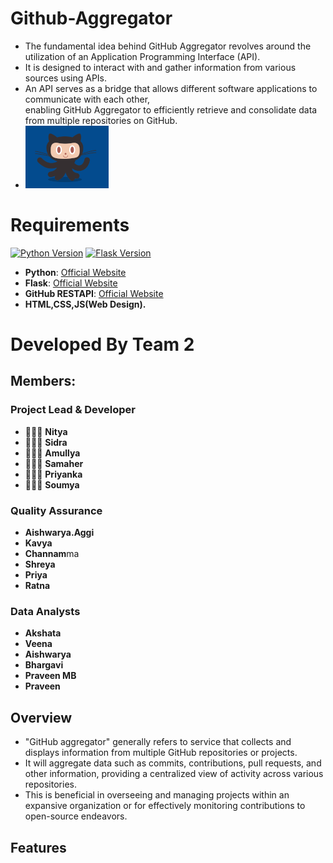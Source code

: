 # Github-Aggregator
- The fundamental idea behind GitHub Aggregator revolves around the utilization of an Application Programming Interface (API).
- It is designed to interact with and gather information from various sources using APIs. 
- An API serves as a bridge that allows different software applications to communicate with each other,<br> enabling GitHub Aggregator to efficiently retrieve and consolidate data from multiple repositories on GitHub.
- 
  ![](https://github.com/AmullyaPatil/Prodevan-intern/blob/main/git1.gif)
# Requirements

[![Python Version](https://img.shields.io/badge/Python-3.12.0-yellow.svg)](https://python.org/)
[![Flask Version](https://img.shields.io/badge/Flask-3.12.0-blue.svg)](https://pypi.org/)

- **Python**: [Official Website](https://python.org/)
- **Flask**: [Official Website](https://pypi.org/)
- **GitHub RESTAPI**: [Official Website](https://docs.github.com/en/rest/guides/getting-started-with-the-rest-api)
- **HTML,CSS,JS(Web Design).**

  
# Developed By Team 2

## Members:

### Project Lead & Developer
- 👩🏻‍💻 **Nitya**
- 👩🏻‍💻 **Sidra**
- 👩🏻‍💻 **Amullya**
- 👩🏻‍💻 **Samaher**
- 👩🏻‍💻 **Priyanka**
- 👩🏻‍💻 **Soumya**

### Quality Assurance
- **Aishwarya.Aggi**   
- **Kavya**
- **Channam**ma
- **Shreya**
- **Priya**
- **Ratna**
  
### Data Analysts
- **Akshata**
- **Veena**
- **Aishwarya**
- **Bhargavi**
- **Praveen MB**
- **Praveen**

## Overview

- "GitHub aggregator" generally refers to service that collects and displays information from multiple GitHub repositories or projects.
- It will aggregate data such as commits, contributions, pull requests, and other information, providing a centralized view of activity across various repositories.
- This is beneficial in overseeing and managing projects within an expansive organization or for effectively monitoring contributions to open-source endeavors.

## Features

